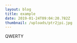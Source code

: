 ```yaml
---
layout: blog
title: example
date: 2019-01-24T09:04:20.782Z
thumbnail: /uploads/ptr2jpi.jpg
---
```

QWERTY
